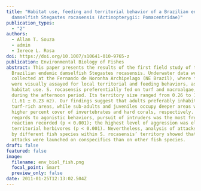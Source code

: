 ```yaml
---
title: "Habitat use, feeding and territorial behavior of a Brazilian endemic
  damselfish Stegastes rocasensis (Actinopterygii: Pomacentridae)"
publication_types:
  - "2"
authors:
  - Allan T. Souza
  - admin
  - Ierece L. Rosa
doi: https://doi.org/10.1007/s10641-010-9765-z
publication: Environmental Biology of Fishes
abstract: This paper presents the results of the first field study of the
  Brazilian endemic damselfish Stegastes rocasensis. Underwater data were
  collected at the Fernando de Noronha Archipelago (NE Brazil), where four sites
  were visually assayed for local territorial and feeding behaviors, as well as
  habitat use. S. rocasensis preferentially fed on turf and macroalgae, and
  during the afternoon period. Its territory size ranged from 0.26 to 13.86 m2
  (1.61 ± 0.23 m2). Our findings suggest that adults preferably inhabit shallow,
  turf-rich areas, while sub-adults and juveniles occupy deeper areas with
  higher percent cover of invertebrates and hard corals, respectively. With
  regards to agonistic behaviors, pursuit of intruders was the most frequent
  reaction recorded (p < 0.001); the highest level of aggression was elicited by
  territorial herbivores (p < 0.001). Nevertheless, analysis of attacks elicited
  by different fish species within S. rocasensis’ territory showed that more
  attacks were launched on conspecifics than on other fish species.
draft: false
featured: false
image:
  filename: env_biol_fish.png
  focal_point: Smart
  preview_only: false
date: 2011-01-25T12:13:02.504Z
---
```

